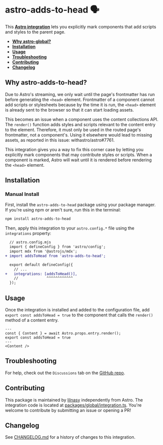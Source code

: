 # astro-adds-to-head 🗣️

This **[Astro integration][astro-integration]** lets you explicitly mark components that add scripts and styles to the parent page.

- <strong>[Why astro-global?](#why-astro-global)</strong>
- <strong>[Installation](#installation)</strong>
- <strong>[Usage](#usage)</strong>
- <strong>[Troubleshooting](#troubleshooting)</strong>
- <strong>[Contributing](#contributing)</strong>
- <strong>[Changelog](#changelog)</strong>

## Why astro-adds-to-head?

Due to Astro's streaming, we only wait until the page's frontmatter has run before generating the `<head>` element. Frontmatter of a component cannot add scripts or stylesheets because by the time it is run, the `<head>` element is already sent to the browser so that it can start loading assets.

This becomes an issue when a component uses the content collections API. The `render()` function adds styles and scripts relevant to the content entry to the <head> element. Therefore, it must only be used in the routed page's frontmatter, not a component's. Using it elsewhere would lead to missing assets, as reported in this issue: withastro/astro#7761.

This integration gives you a way to fix this corner case by letting you explicitly mark components that may contribute styles or scripts. When a component is marked, Astro will wait until it is rendered before rendering the `<head>` element.

## Installation

### Manual Install

First, install the `astro-adds-to-head` package using your package manager. If you're using npm or aren't sure, run this in the terminal:

```sh
npm install astro-adds-to-head
```

Then, apply this integration to your `astro.config.*` file using the `integrations` property:

```diff lang="js" "mdx()"
  // astro.config.mjs
  import { defineConfig } from 'astro/config';
  import mdx from '@astrojs/mdx';
+ import addsToHead from 'astro-adds-to-head';

  export default defineConfig({
    // ...
+   integrations: [addsToHead()],
    //             ^^^^^^^^^^^^
  });
```

## Usage

Once the integration is installed and added to the configuration file, add `export const addsToHead = true` to the component that calls the `render()` method of a content entry.

```astro
---
const { Content } = await Astro.props.entry.render();
export const addsToHead = true
---
<Content />
```


## Troubleshooting

For help, check out the `Discussions` tab on the [GitHub repo](https://github.com/lilnasy/gratelets/discussions).

## Contributing

This package is maintained by [lilnasy](https://github.com/lilnasy) independently from Astro. The integration code is located at [packages/global/integration.ts](https://github.com/lilnasy/gratelets/blob/main/packages/adds-to-head/integration.ts). You're welcome to contribute by submitting an issue or opening a PR!

## Changelog

See [CHANGELOG.md](https://github.com/lilnasy/gratelets/blob/main/packages/adds-to-head/CHANGELOG.md) for a history of changes to this integration.

[astro-integration]: https://docs.astro.build/en/guides/integrations-guide/
